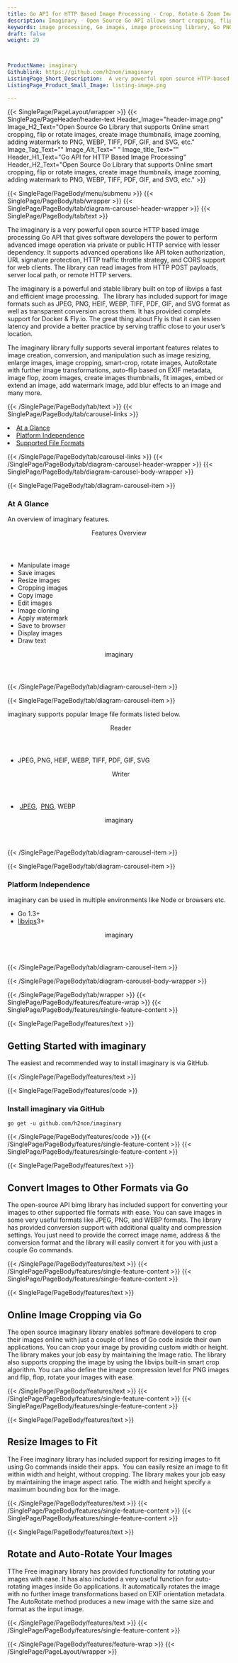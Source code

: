 ```yaml
---
title: Go API for HTTP Based Image Processing - Crop, Rotate & Zoom Images
description: Imaginary - Open Source Go API allows smart cropping, flip or rotate images, create image thumbnails & image zooming to PNG, WEBP, TIFF, PDF, GIF & SVG files. 
keywords: image processing, Go images, image processing library, Go PNG API, Go JPG, Go image API, Go Image creation, Modify images, Image filtering API, Go  fade image , image filtering  API, image animation, 3d image  rendering
draft: false
weight: 29



ProductName: imaginary
Githublink: https://github.com/h2non/imaginary
ListingPage_Short_Description:  A very powerful open source HTTP-based image processing Go API that allows developers to create, edit, and manipulate images programmatically.
ListingPage_Product_Small_Image: listing-image.png 

---
```


{{< SinglePage/PageLayout/wrapper >}}
{{< SinglePage/PageHeader/header-text
Header_Image="header-image.png"
Image_H2_Text="Open Source Go Library that supports Online smart cropping, flip or rotate images, create image thumbnails, image zooming, adding watermark to PNG, WEBP, TIFF, PDF, GIF, and SVG, etc."
Image_Tag_Text=""
Image_Alt_Text=" "
Image_title_Text=""
Header_H1_Text="Go API for HTTP Based Image Processing"
Header_H2_Text="Open Source Go Library that supports Online smart cropping, flip or rotate images, create image thumbnails, image zooming, adding watermark to PNG, WEBP, TIFF, PDF, GIF, and SVG, etc." >}}

{{< SinglePage/PageBody/menu/submenu >}}
{{< SinglePage/PageBody/tab/wrapper >}}
{{< SinglePage/PageBody/tab/diagram-carousel-header-wrapper >}}
{{< SinglePage/PageBody/tab/text >}}



<p>The imaginary is a very powerful open source HTTP based image processing Go API that gives software developers the power to perform advanced image operation via private or public HTTP service with lesser dependency. It supports advanced operations like API token authorization, URL signature protection, HTTP traffic throttle strategy, and CORS support for web clients. The library can read images from HTTP POST payloads, server local path, or remote HTTP servers.</p>
<p>The imaginary is a powerful and stable library built on top of libvips a fast and efficient image processing.  The library has included support for image formats such as JPEG, PNG, HEIF, WEBP, TIFF, PDF, GIF, and SVG format as well as transparent conversion across them. It has provided complete support for Docker & Fly.io. The great thing about Fly is that it can lessen latency and provide a better practice by serving traffic close to your user’s location.</p>
<p>The imaginary library fully supports several important features relates to image creation, conversion, and manipulation such as image resizing, enlarge images, image cropping, smart-crop, rotate images, AutoRotate with further image transformations, auto-flip based on EXIF metadata, image flop, zoom images, create images thumbnails, fit images, embed or extend an image, add watermark image, add blur effects to an image and many more.</p>

{{< /SinglePage/PageBody/tab/text >}}
{{< SinglePage/PageBody/tab/carousel-links >}}

<li data-target="#diagramcarousel" data-slide-to="0"><a href="#">At a Glance</a></li>
<li data-target="#diagramcarousel" data-slide-to="2"><a href="#">Platform Independence</a></li>
<li data-target="#diagramcarousel" data-slide-to="1"><a class="activetab" href="#">Supported File Formats</a></li>


{{< /SinglePage/PageBody/tab/carousel-links >}}
{{< /SinglePage/PageBody/tab/diagram-carousel-header-wrapper >}}
{{< SinglePage/PageBody/tab/diagram-carousel-body-wrapper >}}

{{< SinglePage/PageBody/tab/diagram-carousel-item >}}
<h3>At A Glance</h3>
<p>An overview of imaginary features.</p>
<div class="diagram1 d1-poi">
<div class="d1-row">
<div class="d1-col d1-right"><header>Features Overview</header>
<ul>
<li>Manipulate image</li>
<li>Save images</li>
<li>Resize images</li>
<li>Cropping images</li>
<li>Copy image</li>
<li>Edit images</li>
<li>Image cloning</li>
<li>Apply watermark</li>
<li>Save to browser</li>
<li>Display images</li>
<li>Draw text</li>
</ul>
</div>
</div>
<div class="d1-logo" style="border: none;"><header>imaginary</header><footer><small></small></footer></div>
<!--/logo--></div>
<!--/diagram1-->
{{< /SinglePage/PageBody/tab/diagram-carousel-item >}}

{{< SinglePage/PageBody/tab/diagram-carousel-item >}}
<p>imaginary supports popular Image file formats listed below.</p>
<div class="diagram1 d2  d1-poi">
<div class="d1-row">
<div class="d1-col d1-left"><header><i class="fa fa-arrows-v "> </i> Reader</header>
<ul>
<li>JPEG, PNG, HEIF, WEBP, TIFF, PDF, GIF, SVG</li>
</ul>
</div>
<!--/left-->
<div class="d1-col d1-right"><header><i class="fa  fa-long-arrow-down"> </i> Writer</header>
<ul>
<li> <a href="https://docs.fileformat.com/image/jpeg/">JPEG</a>,  <a href="https://docs.fileformat.com/image/png/">PNG</a>, WEBP</li>
</ul>
</div>
<!--/right--></div>
<!--/row-->
<div class="d1-logo" style="border: none;"><header>imaginary</header><footer><small></small></footer></div>
<!--/logo--></div>
<!--/diagram2-->
{{< /SinglePage/PageBody/tab/diagram-carousel-item >}}

{{< SinglePage/PageBody/tab/diagram-carousel-item >}}
<h3>Platform Independence</h3>
<p>imaginary can be used in multiple environments like Node or browsers etc.</p>
<div class="diagram1 d1-poi">
<div class="d1-row">
<div class="d1-col d1-right">
<ul>
<li>Go 1.3+</li>
<li><a href="https://github.com/libvips/libvips">libvips</a>3+</li>
</ul>
</div>
<!--/right--></div>
<!--/row-->
<div class="d1-logo" style="border: none;"><header>imaginary</header><footer><small></small></footer></div>
<!--/logo--></div>
<!--/diagram2 -->
{{< /SinglePage/PageBody/tab/diagram-carousel-item >}}

{{< /SinglePage/PageBody/tab/diagram-carousel-body-wrapper >}}

{{< /SinglePage/PageBody/tab/wrapper >}}
{{< SinglePage/PageBody/features/feature-wrap >}}
{{< SinglePage/PageBody/features/single-feature-content >}}

{{< SinglePage/PageBody/features/text >}}
<h2 class="h2title">Getting Started with imaginary</h2>
<p>The easiest and recommended way to install imaginary is via GitHub.</p>
{{< /SinglePage/PageBody/features/text >}}

{{< SinglePage/PageBody/features/code >}}
<h3><strong>Install imaginary via GitHub</strong></h3>
<pre><code class="html">go get -u github.com/h2non/imaginary</code></pre>


{{< /SinglePage/PageBody/features/code >}}
{{< /SinglePage/PageBody/features/single-feature-content >}}
{{< SinglePage/PageBody/features/single-feature-content >}}

{{< SinglePage/PageBody/features/text >}}
<h2 class="h2title">Convert Images to Other Formats via Go</h2>
<p>The open-source API bimg library has included support for converting your images to other supported file formats with ease. You can save images in some very useful formats like JPEG, PNG, and WEBP formats. The library has provided conversion support with additional quality and compression settings. You just need to provide the correct image name, address & the conversion format and the library will easily convert it for you with just a couple Go commands.</p>

{{< /SinglePage/PageBody/features/text >}}
{{< /SinglePage/PageBody/features/single-feature-content >}}
{{< SinglePage/PageBody/features/single-feature-content >}}

{{< SinglePage/PageBody/features/text >}}
<h2 class="h2title">Online Image Cropping via Go</h2>
<p>The open source imaginary library enables software developers to crop their images online with just a couple of lines of Go code inside their own applications. You can crop your image by providing custom width or height. The library makes your job easy by maintaining the Image ratio. The library also supports cropping the image by using the libvips built-in smart crop algorithm. You can also define the image compression level for PNG images and flip, flop, rotate your images with ease.</p>

{{< /SinglePage/PageBody/features/text >}}
{{< /SinglePage/PageBody/features/single-feature-content >}}
{{< SinglePage/PageBody/features/single-feature-content >}}

{{< SinglePage/PageBody/features/text >}}
<h2 class="h2title">Resize Images to Fit</h2>
<p>The Free imaginary library has included support for resizing images to fit using Go commands inside their apps.  You can easily resize an image to fit within width and height, without cropping. The library makes your job easy by maintaining the image aspect ratio. The width and height specify a maximum bounding box for the image.</p>

{{< /SinglePage/PageBody/features/text >}}
{{< /SinglePage/PageBody/features/single-feature-content >}}
{{< SinglePage/PageBody/features/single-feature-content >}}

{{< SinglePage/PageBody/features/text >}}
<h2 class="h2title">Rotate and Auto-Rotate Your Images</h2>
<p>TThe Free imaginary library has provided functionality for rotating your images with ease. It has also included a very useful function for auto-rotating images inside Go applications. It automatically rotates the image with no further image transformations based on EXIF orientation metadata. The AutoRotate method produces a new image with the same size and format as the input image.</p>

{{< /SinglePage/PageBody/features/text >}}
{{< /SinglePage/PageBody/features/single-feature-content >}}

{{< /SinglePage/PageBody/features/feature-wrap >}}
{{< /SinglePage/PageLayout/wrapper >}}